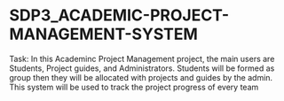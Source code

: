 # SDP3_ACADEMIC-PROJECT-MANAGEMENT-SYSTEM

Task:
In this Academinc Project Management project, the main users are Students, Project guides, and Administrators. Students will be formed as group then they will be allocated with projects and guides by the admin. This system will be used to track the project progress of every team
